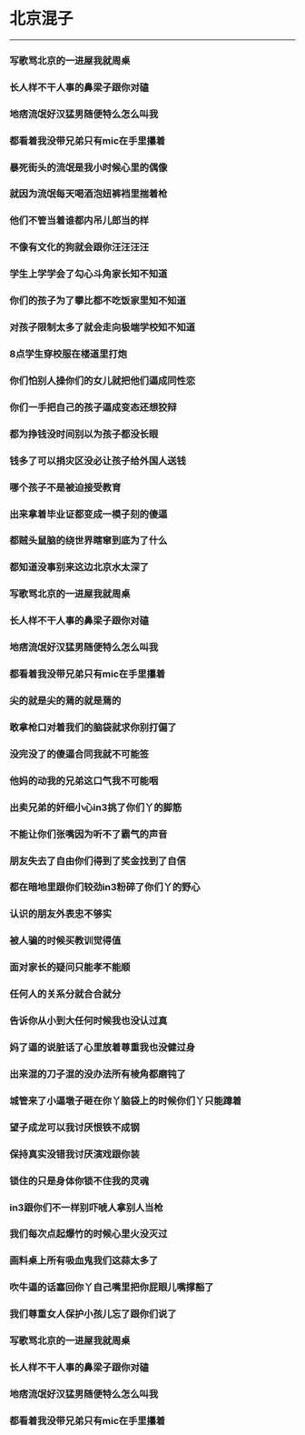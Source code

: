 # 北京混子

----
### 写歌骂北京的一进屋我就周桌
### 长人样不干人事的鼻梁子跟你对磕
### 地痞流氓好汉猛男随便特么怎么叫我
### 都看着我没带兄弟只有mic在手里攥着
### 暴死街头的流氓是我小时候心里的偶像
### 
### 就因为流氓每天喝酒泡妞裤裆里揣着枪
### 他们不管当着谁都内吊儿郎当的样
### 不像有文化的狗就会跟你汪汪汪汪
### 学生上学学会了勾心斗角家长知不知道
### 你们的孩子为了攀比都不吃饭家里知不知道
### 对孩子限制太多了就会走向极端学校知不知道
### 8点学生穿校服在楼道里打炮
### 你们怕别人操你们的女儿就把他们逼成同性恋
### 你们一手把自己的孩子逼成变态还想狡辩
### 都为挣钱没时间别以为孩子都没长眼
### 钱多了可以捐灾区没必让孩子给外国人送钱
### 哪个孩子不是被迫接受教育
### 出来拿着毕业证都变成一模子刻的傻逼
### 都贼头鼠脑的绕世界瞎窜到底为了什么
### 都知道没事别来这边北京水太深了
### 
### 写歌骂北京的一进屋我就周桌
### 长人样不干人事的鼻梁子跟你对磕
### 地痞流氓好汉猛男随便特么怎么叫我
### 都看着我没带兄弟只有mic在手里攥着
### 
### 尖的就是尖的蔫的就是蔫的
### 敢拿枪口对着我们的脑袋就求你别打偏了
### 没完没了的傻逼合同我就不可能签
### 他妈的动我的兄弟这口气我不可能咽
### 出卖兄弟的奸细小心in3挑了你们丫的脚筋
### 不能让你们张嘴因为听不了霸气的声音
### 朋友失去了自由你们得到了奖金找到了自信
### 都在暗地里跟你们较劲in3粉碎了你们丫的野心
### 认识的朋友外表忠不够实
### 被人骗的时候买教训觉得值
### 面对家长的疑问只能孝不能顺
### 任何人的关系分就合合就分
### 告诉你从小到大任何时候我也没认过真
### 妈了逼的说脏话了心里放着尊重我也没健过身
### 出来混的刀子混的没办法所有棱角都磨钝了
### 城管来了小逼墩子砸在你丫脑袋上的时候你们丫只能蹲着
### 望子成龙可以我讨厌恨铁不成钢
### 保持真实没错我讨厌演戏跟你装
### 锁住的只是身体你锁不住我的灵魂
### in3跟你们不一样别吓唬人拿别人当枪
### 我们每次点起爆竹的时候心里火没灭过
### 画料桌上所有吸血鬼我们这蒜太多了
### 吹牛逼的话塞回你丫自己嘴里把你屁眼儿嘴撑豁了
### 我们尊重女人保护小孩儿忘了跟你们说了
### 
### 写歌骂北京的一进屋我就周桌
### 长人样不干人事的鼻梁子跟你对磕
### 地痞流氓好汉猛男随便特么怎么叫我
### 都看着我没带兄弟只有mic在手里攥着
